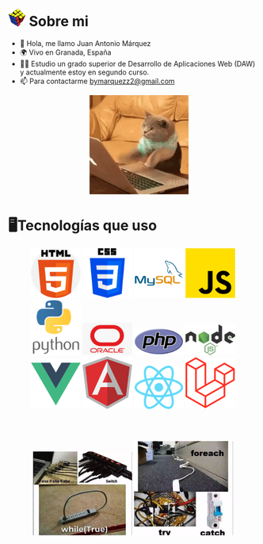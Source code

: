 <h1 id="-sobre-mi"><img src="https://github.com/ByMarqueZz/ByMarqueZz/raw/main/img/cubo.png" width="35" heigth="35"> Sobre mi</h1>
<ul>
<li>👋 Hola, me llamo Juan Antonio Márquez</li>
<li>🌍 Vivo en Granada, España</li>
<li>🙋‍♂️ Estudio un grado superior de Desarrollo de Aplicaciones Web (DAW) y actualmente estoy en segundo curso.</li>
<li>📫 Para contactarme <a href="mailto:&#98;&#x79;&#x6d;&#97;&#x72;&#x71;&#117;&#101;&#122;&#x7a;&#x32;&#64;&#x67;&#x6d;&#97;&#105;&#108;&#x2e;&#x63;&#x6f;&#109;">&#98;&#x79;&#x6d;&#97;&#x72;&#x71;&#117;&#101;&#122;&#x7a;&#x32;&#64;&#x67;&#x6d;&#97;&#105;&#108;&#x2e;&#x63;&#x6f;&#109;</a><br>
<p align="center">
<img src="https://github.com/ByMarqueZz/ByMarqueZz/raw/main/img/gato.gif" width="200" heigth="200">
</p></li>
</ul>
<h1 id="🖥tecnologías-que-uso">🖥Tecnologías que uso</h1>
<p align="center">
  <img src="https://github.com/ByMarqueZz/ByMarqueZz/raw/main/img/html.png" width="100" heigth="100">
  <img src="https://github.com/ByMarqueZz/ByMarqueZz/raw/main/img/css.png" width="100" heigth="100">
  <img src="https://github.com/ByMarqueZz/ByMarqueZz/raw/main/img/mysql.png" width="100" heigth="100">
  <img src="https://github.com/ByMarqueZz/ByMarqueZz/raw/main/img/js.png" width="100" heigth="100">
  <img src="https://github.com/ByMarqueZz/ByMarqueZz/raw/main/img/py.png" width="100" heigth="100">
  <img src="https://github.com/ByMarqueZz/ByMarqueZz/raw/main/img/oracle.png" width="100" heigth="100">
  <img src="https://github.com/ByMarqueZz/ByMarqueZz/raw/main/img/php.svg" width="100" heigth="100">
  <img src="https://github.com/ByMarqueZz/ByMarqueZz/raw/main/img/2560px-Node.js_logo.svg.png" width="100" heigth="100">
  <img src="https://github.com/ByMarqueZz/ByMarqueZz/raw/main/img/vue.png" width="100" heigth="100">
  <img src="https://github.com/ByMarqueZz/ByMarqueZz/raw/main/img/AngularJS-Shield.svg" width="100" heigth="100">
  <img src="https://github.com/ByMarqueZz/ByMarqueZz/raw/main/img/React-icon.svg.png" width="100" heigth="100">
  <img src="https://github.com/ByMarqueZz/ByMarqueZz/raw/main/img/1200px-Laravel.svg.png" width="100" heigth="100">
</p>
<br><br>
<p align="center">
  <img src="https://github.com/ByMarqueZz/ByMarqueZz/raw/main/img/meme.jpeg" width="200" heigth="200">
  <img src="https://github.com/ByMarqueZz/ByMarqueZz/raw/main/img/meme2.jpeg" width="200" heigth="200">
</p>
